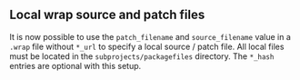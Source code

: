 ## Local wrap source and patch files

It is now possible to use the `patch_filename` and `source_filename` value in a
`.wrap` file without `*_url` to specify a local source / patch file. All local
files must be located in the `subprojects/packagefiles` directory. The `*_hash`
entries are optional with this setup.
